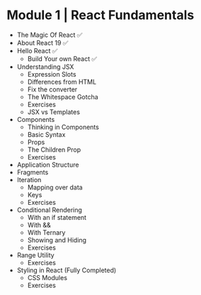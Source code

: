 # Module 1 | React Fundamentals

- The Magic Of React ✅ 
- About React 19 ✅
- Hello React ✅
  - Build Your own React ✅
- Understanding JSX 
  - Expression Slots 
  - Differences from HTML 
  - Fix the converter 
  - The Whitespace Gotcha 
  - Exercises 
  - JSX vs Templates 
- Components
  - Thinking in Components
  - Basic Syntax
  - Props
  - The Children Prop
  - Exercises
- Application Structure 
- Fragments
- Iteration
  - Mapping over data
  - Keys
  - Exercises
- Conditional Rendering
  - With an if statement
  - With &&
  - With Ternary
  - Showing and Hiding
  - Exercises
- Range Utility
  - Exercises
- Styling in React (Fully Completed)
  - CSS Modules
  - Exercises

